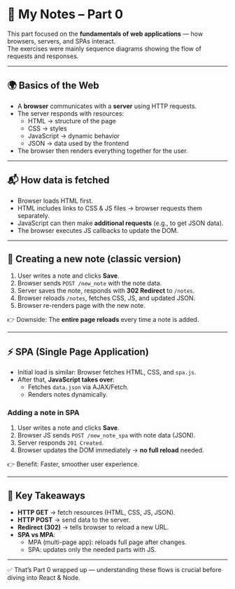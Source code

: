 # 📒 My Notes – Part 0

This part focused on the **fundamentals of web applications** — how browsers, servers, and SPAs interact.  
The exercises were mainly sequence diagrams showing the flow of requests and responses.

---

## 🌍 Basics of the Web
- A **browser** communicates with a **server** using HTTP requests.
- The server responds with resources:
  - HTML → structure of the page
  - CSS → styles
  - JavaScript → dynamic behavior
  - JSON → data used by the frontend
- The browser then renders everything together for the user.

---

## 📬 How data is fetched
- Browser loads HTML first.  
- HTML includes links to CSS & JS files → browser requests them separately.  
- JavaScript can then make **additional requests** (e.g., to get JSON data).  
- The browser executes JS callbacks to update the DOM.

---

## 📝 Creating a new note (classic version)
1. User writes a note and clicks **Save**.  
2. Browser sends `POST /new_note` with the note data.  
3. Server saves the note, responds with **302 Redirect** to `/notes`.  
4. Browser reloads `/notes`, fetches CSS, JS, and updated JSON.  
5. Browser re-renders page with the new note.  

👉 Downside: The **entire page reloads** every time a note is added.

---

## ⚡ SPA (Single Page Application)
- Initial load is similar: Browser fetches HTML, CSS, and `spa.js`.  
- After that, **JavaScript takes over**:  
  - Fetches `data.json` via AJAX/Fetch.  
  - Renders notes dynamically.  

### Adding a note in SPA
1. User writes a note and clicks **Save**.  
2. Browser JS sends `POST /new_note_spa` with note data (JSON).  
3. Server responds `201 Created`.  
4. Browser updates the DOM immediately → **no full reload** needed.  

👉 Benefit: Faster, smoother user experience.

---

## 🔑 Key Takeaways
- **HTTP GET** → fetch resources (HTML, CSS, JS, JSON).  
- **HTTP POST** → send data to the server.  
- **Redirect (302)** → tells browser to reload a new URL.  
- **SPA vs MPA**:  
  - MPA (multi-page app): reloads full page after changes.  
  - SPA: updates only the needed parts with JS.  

---

✅ That’s Part 0 wrapped up — understanding these flows is crucial before diving into React & Node.

